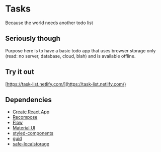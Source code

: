 # Tasks

Because the world needs another todo list

## Seriously though

Purpose here is to have a basic todo app that uses browser storage only (read: no server, database, cloud, blah) and is available offline.

## Try it out

[https://task-list.netlify.com/](https://task-list.netlify.com/)

## Dependencies

  - [Create React App](https://github.com/facebookincubator/create-react-app)
  - [Recompose](https://github.com/acdlite/recompose)
  - [Flow](https://flow.org/)
  - [Material UI](http://www.material-ui.com/)
  - [styled-components](https://www.styled-components.com/)
  - [guid](https://github.com/dandean/guid)
  - [safe-localstorage](https://github.com/andy-j-d/safe-localstorage)
